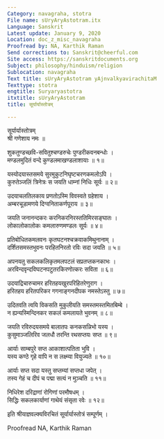 ```yaml
---
Category: navagraha, stotra
File name: sUryAryAstotram.itx
Language: Sanskrit
Latest update: January 9, 2020
Location: doc_z_misc_navagraha
Proofread by: NA, Karthik Raman
Send corrections to: Sanskrit@cheerful.com
Site access: https://sanskritdocuments.org
Subject: philosophy/hinduism/religion
Sublocation: navagraha
Text title: sUryAryAstotram yAjnvalkyavirachitaM
Texttype: stotra
engtitle: Suryaryastotra
itxtitle: sUryAryAstotram
title: सूर्यार्यास्तोत्रम्

---
```

  
 सूर्यार्यास्तोत्रम्   
श्री गणेशाय नमः ॥  
  
शुकतुण्डच्छवि-सवितुश्चण्डरुचेः पुण्डरीकवनबन्धोः ।  
मण्डलमुदितं वन्दे कुण्डलमाखण्डलाशायाः ॥ १॥  
  
यस्योदयास्तसमये सुरमुकुटनिघृष्टचरणकमलोऽपि ।  
कुरुतेञ्जलिं त्रिनेत्रः स जयति धाम्नां निधिः सूर्यः ॥ २॥  
  
उदयाचलतिलकाय प्रणतोऽस्मि विवस्वते ग्रहेशाय ।  
अम्बरचूडामणये दिग्वनिताकर्णपूराय ॥ ३॥  
  
जयति जनानन्दकरः करनिकरनिरस्ततिमिरसङ्घातः ।  
लोकालोकालोकः कमलारुणमण्डलः सूर्यः ॥ ४॥  
  
प्रतिबोधितकमलवनः कृतघटनश्चक्रवाकमिथुनानाम् ।  
दर्शितसमस्तभुवनः परहितनिरतो रविः सदा जयति ॥ ५॥  
  
अपनयतु सकलकलिकृतमलपटलं सप्रतप्तकनकाभः ।  
अरविन्दवृन्दविघटनपटुतरकिरणोत्करः सविता ॥ ६॥  
  
उदयाद्रिचारुचामर हरितहयखुरपरिहितरेणुराग ।  
हरितहय हरितपरिकर गगनाङ्गनदीपक नमस्तेऽस्तु ॥ ७॥  
  
उदितवति त्वयि विकसति मुकुलीयति समस्तमस्तमितबिम्बे ।  
न ह्यन्यस्मिन्दिनकर सकलं कमलायते भुवनम् ॥ ८॥  
  
जयति रविरुदयसमये बालातपः कनकसन्निभो यस्य ।  
कुसुमाञ्जलिरिव जलधौ तरन्ति रथसप्तयः सप्त ॥ ९॥  
  
आर्याः साम्बपुरे सप्त आकाशात्पतिता भुवि ।  
यस्य कण्ठे गृहे वापि न स लक्ष्म्या वियुज्यते ॥ १०॥  
  
आर्याः सप्त सदा यस्तु सप्तम्यां सप्तधा जपेत् ।  
तस्य गेहं च दीपं च पद्मा सत्यं न मुञ्चति ॥ ११॥  
  
निधिरेश दरिद्राणां रोगिणां परमौषधम् ।  
सिद्धिः सकलकार्याणां गाथेयं संसृता रवेः ॥ १२॥  
  
इति श्रीयाज्ञवल्क्यविरचितं सूर्यार्यास्तोत्रं सम्पूर्णम् ।  
  
  
Proofread NA, Karthik Raman  
  
